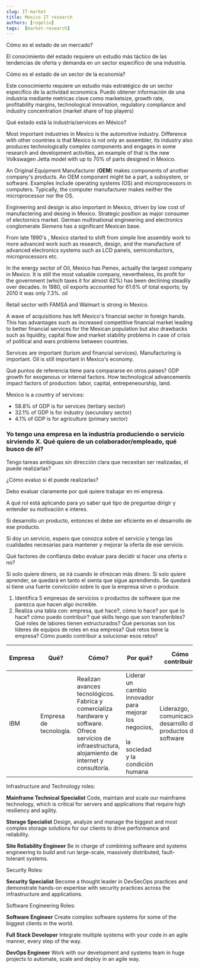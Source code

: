 ```yaml
---
slug: IT-market
title: Mexico IT research
authors: [rogelio]
tags:  [market-research]
---
```


Cómo es el estado de un mercado?

El conocimiento del estado requiere un estudio más táctico de las tendencias de oferta y demanda en un sector específico de una industria.

Cómo es el estado de un sector de la economía?

Este conocimiento requiere un estudio más estratégico de un sector específico de la actividad economica.
Puedo obtener información de una industria mediante metricas clave como marketsize, growth rate, profitability margins, technological innovation, regulatory compliance and industry concentration (market share of top players)


Qué estado está la industria/services en México?

Most important industries in Mexico is the automotive industry. Difference with other countries is that Mexico is not only an assembler, its industry also produces technologically complex components and engages in some research and development activities, an example of that is the new Volkswagen Jetta model with up to 70% of parts designed in Mexico.

An Original Equipment Manufacturer (**OEM**) makes components of another company's products. An OEM component might be a part, a subsystem, or software. Examples include operating systems (OS) and microprocessors in computers. Typically, the computer manufacturer makes neither the microprocessor nor the OS.

Engineering and design is also important in Mexico, driven by low cost of manufactering and desing in Mexico. Strategic position as major consumer of electornics market. 
German multinational engineering and electronics conglomerate *Siemens* has a significant Mexican base.

From late 1990's , Mexico started to shift from simple line assembly work to more advanced work such as research, design, and the manufacture of advanced electronics systems such as LCD panels, semiconductors, microprocessors etc. 

In the energy sector of Oil, Mexico has Pemex, actually the largest company in Mexico. It is still the most valuable company, nevertheless, its profit for the government (which taxes it for almost 62%) has been declining steadily over decades. In 1980, oil exports accounted for 61.6% of total exports; by 2010 it was only 7.3%. oil

Retail sector with FAMSA and Walmart is strong in Mexico.

A wave of acquisitions has left Mexico's financial sector in foreign hands. This has advantages such as increased competitive financial market leading to better financial services for the Mexican population but also drawbacks such as liquidity, capital flow and market stability problems in case of crisis of political and wars problems between countries.

Services are important (turism and financial services). Manufacturing is important. Oil is still important in Mexico's economy. 

Qué puntos de referencia tiene para compararse en otros paises?
GDP growth for exogenous or internal factors. How technological advancements impact factors of production: labor, capital, entrepeneourship, land.

Mexico is a country of services:
+ 58.8% of GDP is for services (tertiary sector)
+ 32.1% of GDP is for industry (secundary sector)
+ 4.1% of GDP is for agriculture (primary sector)

### Yo tengo una empresa en la industria produciendo o servicio sirviendo X. Qué quiero de un colaborador/empleado, qué busco de él?

Tengo tareas ambiguas sin dirección clara que necesitan ser realizadas, él puede realizarlas?

¿Cómo evaluo si él puede realizarlas?

Debo evaluar claramente por qué quiere trabajar en mi empresa.

A qué rol está aplicando para yo saber qué tipo de preguntas dirigir y entender su motivación e interes.

Si desarrollo un producto, entonces el debe ser eficiente en el desarrollo de ese producto.

Si doy un servicio, espero que conozca sobre el servicio y tenga las cualidades necesarias para mantener y mejorar la oferta de ese servicio.

Qué factores de confianza debo evaluar para decidir si hacer una oferta o no?

Si solo quiere dinero, se irá cuando le ofrezcan más dinero.
Si solo quiere aprender, se quedará en tanto el sienta que sigue aprendiendo.
Se quedará si tiene una fuerte convicción sobre lo que la empresa sirve o produce.

1. Identifica 5 empresas de servicios o productos de software que me parezca que hacen algo increible.
2. Realiza una tabla con: empresa, qué hace?, cómo lo hace? por qué lo hace? cómo puedo contribuir? qué skills tengo que son transferibles? Qué roles de labores tienen estructurados? Qué personas son los líderes de equipos de roles en esa empresa? Qué retos tiene la empresa? Cómo puedo contribuir a solucionar esos retos?

| Empresa | Qué? | Cómo? | Por qué? | Cómo contribuir? | Qué skills son transferibles? | Nombres | Retos | 
| ------- | --------- | ---------------- | -------------------------- | ---------------------- | --------------------------------------- | --------------------------------- | ----- |
| IBM | Empresa de tecnología.|  Realizan avances tecnológicos. Fabrica y comercializa hardware y software. Ofrece servicios de infraestructura, alojamiento de internet y consultoría. | Liderar un cambio innovador para mejorar los negocios,<br></br> la sociedad y la condición humana| Liderazgo, comunicación, desarrollo de productos de software |  | 

Infrastructure and Technology roles:

**Mainframe Technical Specialist**
Code, maintain and scale our mainframe technology, which is critical for servers and applications that require high resiliency and agility.

**Storage Specialist**
Design, analyze and manage the biggest and most complex storage solutions for our clients to drive performance and reliability.

**Site Reliability Engineer**
Be in charge of combining software and systems engineering to build and run large-scale, massively distributed, fault-tolerant systems.

Security Roles:

**Security Specialist**
Become a thought leader in DevSecOps practices and demonstrate hands-on expertise with security practices across the infrastructure and applications.
 
Software Engineering Roles:

**Software Engineer**
Create complex software systems for some of the biggest clients in the world.

**Full Stack Developer**
Integrate multiple systems with your code in an agile manner, every step of the way.

**DevOps Engineer**
Work with our development and systems team in huge projects to automate, scale and deploy in an agile way.
